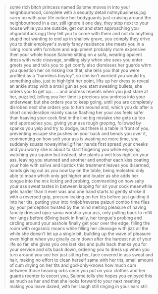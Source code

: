 >some rich bitch princess named Salome moves in into your neighbourhood, complete with a security detail
>notmybusiness.jpg
>carry on with your life
>notice her bodyguards just cruising around the neighbourhood in a car, still ignore it
>one day, they stop next to your house while you are outside, get out and start approaching you
>ohgodohfuck.ogg
>they tell you to come with them and not do anything stupid
>not wanting to end up in shallow grave, you comply 
>they drive you to their employer's overly fancy residence
>she meets you in a living room with furniture and equipment probably more expensive then your whole house
>Salome sitting on a sofa, wearing opulent dress with wide cleavage, smilling slyly when she sees you enter
>greets you and tells you to get comfy
>also dismisses her guards
>whrn you question her on risking like that, she tells you that you were profiled as a "harmless boytoy", so she isn't worried you would try something
>also, just to highlight her point, lifts up her dress to reveal an ankle strap with a small gun
>as you start sweating bullets, she orders you to get up...
>...and undress
>repeats when you just stare at her, puzzled, telling you her time is precious
>you undress into your underwear, but she orders you to keep going, until you are completely disrobed
>next she orders you to turn around and, which you do after a short consideration
>mainly cause flashing her your ass feels safer than haaving your cock first in the line
>big mistake
>she gets up too and approaches you, giving your ass rough groping, followed by spanks
>you yelp and try to dodge, but there is a table in front of you, preventing escape
>she pushes on your back and bends you over it, commenting on how soft your ass is
>wasting no more time, she suddenly squats
>nowayinhell.gif
>her hands first spread your cheeks and you worry she is about to start fingering you while enjoying watching you squirm
>but instead, she plants a wet kiss right on your ass, leaving you stunned
>and another
>and another 
>each kiss coating your hole with saliva and lipstick
>this treatment leaves you disarmed, hands giving out as you now lay on the table, being molested
>only able to moan
>which only get higher and louder as she adds her tongue into the mix
>licking and probing, commenting on how salty your ass sweat tastes in between lapping for air
>your cock meanwhile gets harder than it ever was and one hand starts to gently stroke it with a reversed grip, precum leaking on her tits
>before just guiding it into her tits, putting your into rimjob/reverse paizuri combo
>time flies by, your perception twisted by the mind melting pleasure of having fancily dressed ojou-sama worship your ass, only pulling back to refill her lungs before d8ving back in
>finally, her tongue's probing and circling around your asshole finally get your over the edge, filling the room with orgasmic moans while filling her cleavage with jizz
>all the while she doesn't let up a single bit, building up the wave of pleasure even higher
>when you ginally calm down after the hardest nut of your life so far, she gives you one last kiss and pulls back
>thanks you for your service and sits back down, ordering you to dress up
>when you turn around you see her just sitting her, face covered in ass sweat and hair, making no effort to clean herself
>same with her tits, small amount of cum drying on her tits and god-only-knows how much cum between those heaving orbs
>once you put on your clothes and her guards reenter to escort you, Salome tells she hopes you enjoyed this as much as her and that she looks forward to your next meeting
>making you leave dazed, with her laugh still ringing in your ears still